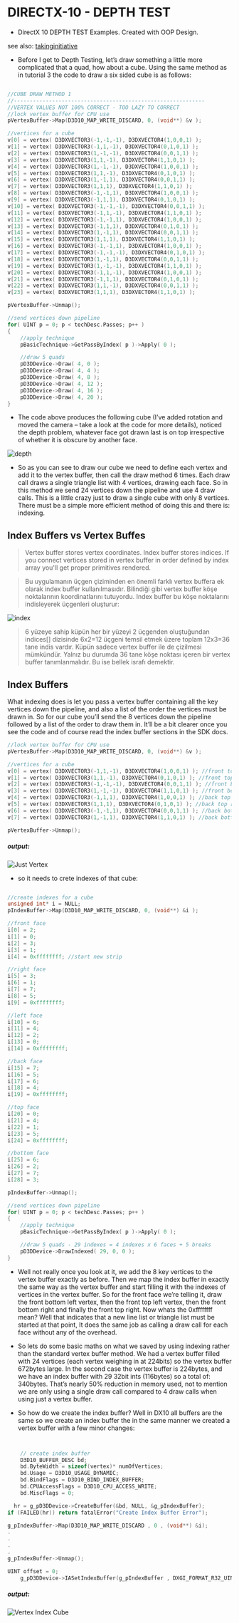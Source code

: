 # DIRECTX-10 - DEPTH TEST
* DirectX 10 DEPTH TEST Examples.
Created with OOP Design.

see also: [takinginitiative](https://takinginitiative.wordpress.com/2008/11/29/directx-10-tutorial-3-textures/)


* Before I get to Depth Testing, let’s draw something a little more complicated that a quad, how about a cube. Using the same method as in tutorial 3 the code to draw a six sided cube is as follows:

```c

//CUBE DRAW METHOD 1
//------------------------------------------------------------
//VERTEX VALUES NOT 100% CORRECT - TOO LAZY TO CORRECT
//lock vertex buffer for CPU use
pVertexBuffer->Map(D3D10_MAP_WRITE_DISCARD, 0, (void**) &v );

//vertices for a cube
v[0] = vertex( D3DXVECTOR3(-1,-1,-1), D3DXVECTOR4(1,0,0,1) );
v[1] = vertex( D3DXVECTOR3(-1,1,-1), D3DXVECTOR4(0,1,0,1) );
v[2] = vertex( D3DXVECTOR3(1,-1,-1), D3DXVECTOR4(0,0,1,1) );
v[3] = vertex( D3DXVECTOR3(1,1,-1), D3DXVECTOR4(1,1,0,1) );
v[4] = vertex( D3DXVECTOR3(1,-1,-1), D3DXVECTOR4(1,0,0,1) );
v[5] = vertex( D3DXVECTOR3(1,1,-1), D3DXVECTOR4(0,1,0,1) );
v[6] = vertex( D3DXVECTOR3(1,-1,1), D3DXVECTOR4(0,0,1,1) );
v[7] = vertex( D3DXVECTOR3(1,1,1), D3DXVECTOR4(1,1,0,1) );
v[8] = vertex( D3DXVECTOR3(-1,-1,1), D3DXVECTOR4(1,0,0,1) );
v[9] = vertex( D3DXVECTOR3(-1,1,1), D3DXVECTOR4(0,1,0,1) );
v[10] = vertex( D3DXVECTOR3(-1,-1,-1), D3DXVECTOR4(0,0,1,1) );
v[11] = vertex( D3DXVECTOR3(-1,1,-1), D3DXVECTOR4(1,1,0,1) );
v[12] = vertex( D3DXVECTOR3(-1,-1,1), D3DXVECTOR4(1,0,0,1) );
v[13] = vertex( D3DXVECTOR3(-1,1,1), D3DXVECTOR4(0,1,0,1) );
v[14] = vertex( D3DXVECTOR3(1,-1,1), D3DXVECTOR4(0,0,1,1) );
v[15] = vertex( D3DXVECTOR3(1,1,1), D3DXVECTOR4(1,1,0,1) );
v[16] = vertex( D3DXVECTOR3(-1,-1,1), D3DXVECTOR4(1,0,0,1) );
v[17] = vertex( D3DXVECTOR3(-1,-1,-1), D3DXVECTOR4(0,1,0,1) );
v[18] = vertex( D3DXVECTOR3(1,-1,1), D3DXVECTOR4(0,0,1,1) );
v[19] = vertex( D3DXVECTOR3(1,-1,-1), D3DXVECTOR4(1,1,0,1) );
v[20] = vertex( D3DXVECTOR3(-1,1,-1), D3DXVECTOR4(1,0,0,1) );
v[21] = vertex( D3DXVECTOR3(-1,1,1), D3DXVECTOR4(0,1,0,1) );
v[22] = vertex( D3DXVECTOR3(1,1,-1), D3DXVECTOR4(0,0,1,1) );
v[23] = vertex( D3DXVECTOR3(1,1,1), D3DXVECTOR4(1,1,0,1) );

pVertexBuffer->Unmap();

//send vertices down pipeline
for( UINT p = 0; p < techDesc.Passes; p++ )
{
    //apply technique
    pBasicTechnique->GetPassByIndex( p )->Apply( 0 );

    //draw 5 quads
    pD3DDevice->Draw( 4, 0 );
    pD3DDevice->Draw( 4, 4 );
    pD3DDevice->Draw( 4, 8 );
    pD3DDevice->Draw( 4, 12 );
    pD3DDevice->Draw( 4, 16 );
    pD3DDevice->Draw( 4, 20 );
}
```

* The code above produces the following cube (I’ve added rotation and moved the camera – take a look at the code for more details), noticed the depth problem, whatever face got drawn last is on top irrespective of whether it is obscure by another face.

![depth](.//img//depth1.jpg)

* So as you can see to draw our cube we need to define each vertex and add it to the vertex buffer, then call the draw method 6 times. Each draw call draws a single triangle list with 4 vertices, drawing each face. So in this method we send 24 vertices down the pipeline and use 4 draw calls. This is a little crazy just to draw a single cube with only 8 vertices. There must be a simple more efficient method of doing this and there is: indexing.

## Index Buffers vs Vertex Buffes

>Vertex buffer stores vertex coordinates.
Index buffer stores indices.
If you connect vertices stored in vertex buffer in order defined by index array you'll get proper primitives rendered.

>Bu uygulamanın üçgen çiziminden en önemli farklı vertex buffera ek olarak index buffer kullanılmasıdır. Bilindiği gibi vertex buffer köşe noktalarının koordinatlarını tutuyordu. Index buffer bu köşe noktalarını indisleyerek üçgenleri oluşturur:


![index](.//img//vertexindex.png)

> 6 yüzeye sahip küpün her bir yüzeyi 2 üçgenden oluştuğundan indices[] dizisinde 6x2=12 üçgeni temsil etmek üzere toplam 12x3=36 tane indis vardır. Küpün sadece vertex buffer ile de çizilmesi mümkündür. Yalnız bu durumda 36 tane köşe noktası içeren bir vertex buffer tanımlanmalıdır. Bu ise bellek israfı demektir.


## Index Buffers

What indexing does is let you pass a vertex buffer containing all the key vertices down the pipeline, and also a list of the order the vertices must be drawn in. So for our cube you’ll send the 8 vertices down the pipeline followed by a list of the order to draw them in. It’ll be a bit clearer once you see the code and of course read the index buffer sections in the SDK docs.

```c
//lock vertex buffer for CPU use
pVertexBuffer->Map(D3D10_MAP_WRITE_DISCARD, 0, (void**) &v );

//vertices for a cube
v[0] = vertex( D3DXVECTOR3(-1,1,-1), D3DXVECTOR4(1,0,0,1) ); //front top left
v[1] = vertex( D3DXVECTOR3(1,1,-1), D3DXVECTOR4(0,1,0,1) ); //front top right
v[2] = vertex( D3DXVECTOR3(-1,-1,-1), D3DXVECTOR4(0,0,1,1) ); //front bottom left
v[3] = vertex( D3DXVECTOR3(1,-1,-1), D3DXVECTOR4(1,1,0,1) ); //front bottom right
v[4] = vertex( D3DXVECTOR3(-1,1,1), D3DXVECTOR4(1,0,0,1) ); //back top left
v[5] = vertex( D3DXVECTOR3(1,1,1), D3DXVECTOR4(0,1,0,1) ); //back top right
v[6] = vertex( D3DXVECTOR3(-1,-1,1), D3DXVECTOR4(0,0,1,1) ); //back bottom left
v[7] = vertex( D3DXVECTOR3(1,-1,1), D3DXVECTOR4(1,1,0,1) ); //back bottom right

pVertexBuffer->Unmap();
```

##### output:

![Just Vertex](.//img//justvertex.PNG)

* so it needs to crete indexes of that cube:

```c

//create indexes for a cube
unsigned int* i = NULL;
pIndexBuffer->Map(D3D10_MAP_WRITE_DISCARD, 0, (void**) &i );

//front face
i[0] = 2;
i[1] = 0;
i[2] = 3;
i[3] = 1;
i[4] = 0xffffffff; //start new strip

//right face
i[5] = 3;
i[6] = 1;
i[7] = 7;
i[8] = 5;
i[9] = 0xffffffff;

//left face
i[10] = 6;
i[11] = 4;
i[12] = 2;
i[13] = 0;
i[14] = 0xffffffff;

//back face
i[15] = 7;
i[16] = 5;
i[17] = 6;
i[18] = 4;
i[19] = 0xffffffff;

//top face
i[20] = 0;
i[21] = 4;
i[22] = 1;
i[23] = 5;
i[24] = 0xffffffff;

//bottom face
i[25] = 6;
i[26] = 2;
i[27] = 7;
i[28] = 3;

pIndexBuffer->Unmap();

//send vertices down pipeline
for( UINT p = 0; p < techDesc.Passes; p++ )
{
    //apply technique
    pBasicTechnique->GetPassByIndex( p )->Apply( 0 );

    //draw 5 quads - 29 indexes = 4 indexes x 6 faces + 5 breaks
    pD3DDevice->DrawIndexed( 29, 0, 0 );
}

```
* Well not really once you look at it, we add the 8 key vertices to the vertex buffer exactly as before. Then we map the index buffer in exactly the same way as the vertex buffer and start filling it with the indexes of vertices in the vertex buffer. So for the front face we’re telling it, draw the front bottom left vertex, then the front top left vertex, then the front bottom right and finally the front top right. Now whats the 0xffffffff mean? Well that indicates that a new line list or triangle list must be started at that point, It does the same job as calling a draw call for each face without any of the overhead.

* So lets do some basic maths on what we saved by using indexing rather than the standard vertex buffer method. We had a vertex buffer filled with 24 vertices (each vertex weighing in at 224bits) so the vertex buffer 672bytes large. In the second case the vertex buffer is 224bytes, and we have an index buffer with 29 32bit ints (116bytes) so a total of: 340bytes. That’s nearly 50% reduction in memory used, not to mention we are only using a single draw call compared to 4 draw calls when using just a vertex buffer.

* So how do we create the index buffer? Well in DX10 all buffers are the same so we create an index buffer the in the same manner we created a vertex buffer with a few minor changes:

```c


	// create index buffer
	D3D10_BUFFER_DESC bd;
	bd.ByteWidth = sizeof(vertex)* numOfVertices;
	bd.Usage = D3D10_USAGE_DYNAMIC;
	bd.BindFlags = D3D10_BIND_INDEX_BUFFER;
	bd.CPUAccessFlags = D3D10_CPU_ACCESS_WRITE;
	bd.MiscFlags = 0;

  hr = g_pD3DDevice->CreateBuffer(&bd, NULL, &g_pIndexBuffer);
if (FAILED(hr)) return fatalError("Create Index Buffer Error");

g_pIndexBuffer->Map(D3D10_MAP_WRITE_DISCARD , 0 , (void**) &i);
.
.
.
.
g_pIndexBuffer->Unmap();

UINT offset = 0;
	g_pD3DDevice->IASetIndexBuffer(g_pIndexBuffer , DXGI_FORMAT_R32_UINT , offset);

```


##### output:

![Vertex Index Cube](.//img//vertexindexcube.PNG)
